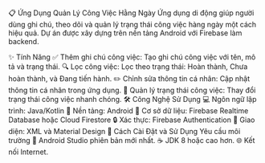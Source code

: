 📋 Ứng Dụng Quản Lý Công Việc Hằng Ngày
Ứng dụng di động giúp người dùng ghi chú, theo dõi và quản lý trạng thái công việc hàng ngày một cách hiệu quả. Dự án được xây dựng trên nền tảng Android với Firebase làm backend.

✨ Tính Năng
✅ Thêm ghi chú công việc: Tạo ghi chú công việc với tên, mô tả và trạng thái.
🔍 Lọc công việc: Lọc theo trạng thái: Hoàn thành, Chưa hoàn thành, và Đang tiến hành.
✏️ Chỉnh sửa thông tin cá nhân: Cập nhật thông tin cá nhân trong ứng dụng.
🔄 Quản lý trạng thái công việc: Thay đổi trạng thái công việc nhanh chóng.
🛠️ Công Nghệ Sử Dụng
💻 Ngôn ngữ lập trình: Java/Kotlin
📱 Nền tảng: Android
📂 Cơ sở dữ liệu: Firebase Realtime Database hoặc Cloud Firestore
🔒 Xác thực: Firebase Authentication
🎨 Giao diện: XML và Material Design
🚀 Cách Cài Đặt và Sử Dụng
Yêu cầu môi trường
🧰 Android Studio phiên bản mới nhất.
☕ JDK 8 hoặc cao hơn.
🌐 Kết nối Internet.
